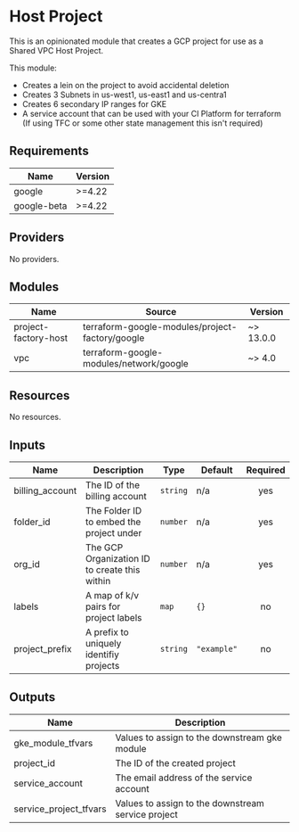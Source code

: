 # Host Project

This is an opinionated module that creates a GCP project for use as a Shared VPC Host Project.

This module:
* Creates a lein on the project to avoid accidental deletion
* Creates 3 Subnets in us-west1, us-east1 and us-centra1
* Creates 6 secondary IP ranges for GKE
* A service account that can be used with your CI Platform for terraform
(If using TFC or some other state management this isn't required)

## Requirements

| Name | Version |
|------|---------|
| google | >=4.22 |
| google-beta | >=4.22 |

## Providers

No providers.

## Modules

| Name | Source | Version |
|------|--------|---------|
| project-factory-host | terraform-google-modules/project-factory/google | ~> 13.0.0 |
| vpc | terraform-google-modules/network/google | ~> 4.0 |

## Resources

No resources.

## Inputs

| Name | Description | Type | Default | Required |
|------|-------------|------|---------|:--------:|
| billing\_account | The ID of the billing account | `string` | n/a | yes |
| folder\_id | The Folder ID to embed the project under | `number` | n/a | yes |
| org\_id | The GCP Organization ID to create this within | `number` | n/a | yes |
| labels | A map of k/v pairs for project labels | `map` | `{}` | no |
| project\_prefix | A prefix to uniquely identifiy projects | `string` | `"example"` | no |

## Outputs

| Name | Description |
|------|-------------|
| gke\_module\_tfvars | Values to assign to the downstream gke module |
| project\_id | The ID of the created project |
| service\_account | The email address of the service account |
| service\_project\_tfvars | Values to assign to the downstream service project |
